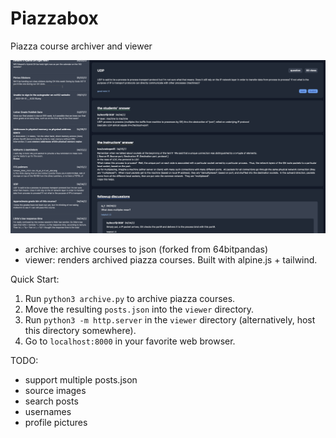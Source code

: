 # Piazzabox

Piazza course archiver and viewer

![screenshot](screenshot.png)

- archive: archive courses to json (forked from 64bitpandas)
- viewer: renders archived piazza courses. Built with alpine.js + tailwind.

Quick Start:

1. Run `python3 archive.py` to archive piazza courses.
2. Move the resulting `posts.json` into the `viewer` directory.
3. Run `python3 -m http.server` in the `viewer` directory (alternatively, host
this directory somewhere).
4. Go to `localhost:8000` in your favorite web browser.

TODO:
- support multiple posts.json
- source images
- search posts
- usernames
- profile pictures
